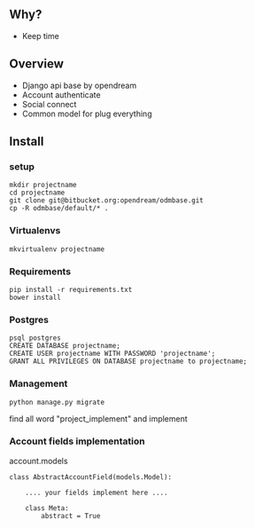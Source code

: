 ## Why?
- Keep time

## Overview
- Django api base by opendream
- Account authenticate
- Social connect
- Common model for plug everything

## Install

### setup
	mkdir projectname
	cd projectname
	git clone git@bitbucket.org:opendream/odmbase.git
	cp -R odmbase/default/* .

### Virtualenvs
	mkvirtualenv projectname

### Requirements
	pip install -r requirements.txt
	bower install

### Postgres

	psql postgres
	CREATE DATABASE projectname;
	CREATE USER projectname WITH PASSWORD 'projectname';
	GRANT ALL PRIVILEGES ON DATABASE projectname to projectname;

### Management
	python manage.py migrate


find all word "project_implement" and implement

### Account fields implementation
account.models

	class AbstractAccountField(models.Model):

		.... your fields implement here ....

		class Meta:
			abstract = True
